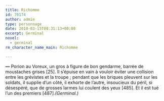 ```yaml
---
title: Richomme
id: 76174
author: admin
type: personnage
date: 2010-03-15T08:31:13+00:00
excerpt: Germinal
novel:
  - germinal
rm_character_name_main: Richomme

---
```

**—** Porion au Voreux, un gros à figure de bon gendarme, barrée de moustaches grises [25]. Il s&rsquo;épuise en vain à vouloir éviter une collision entre les grévistes et la troupe ; pendant que les briques pleuvent sur les soldats, il supplie d&rsquo;un côté, il exhorte de l&rsquo;autre, insoucieux du péril, si désespéré, que de grosses larmes lui coulent des yeux [485]. Et il est tué l&rsquo;un des premiers [487]._(Germinal.)_